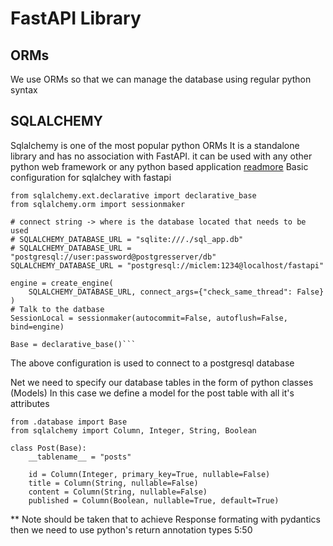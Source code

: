 # FastAPI Library

## ORMs

We use ORMs so that we can manage the database using regular python syntax

## SQLALCHEMY

Sqlalchemy is one of the most popular python ORMs
It is a standalone library and has no association with FastAPI. it can be used with any other python web framework or any python based application [readmore](https://docs.sqlalchemy.org/)
Basic configuration for sqlalchey with fastapi

````from sqlalchemy import create_engine
from sqlalchemy.ext.declarative import declarative_base
from sqlalchemy.orm import sessionmaker

# connect string -> where is the database located that needs to be used
# SQLALCHEMY_DATABASE_URL = "sqlite:///./sql_app.db"
# SQLALCHEMY_DATABASE_URL = "postgresql://user:password@postgresserver/db"
SQLALCHEMY_DATABASE_URL = "postgresql://miclem:1234@localhost/fastapi"

engine = create_engine(
    SQLALCHEMY_DATABASE_URL, connect_args={"check_same_thread": False}
)
# Talk to the datbase
SessionLocal = sessionmaker(autocommit=False, autoflush=False, bind=engine)

Base = declarative_base()```
````

The above configuration is used to connect to a postgresql database

Net we need to specify our database tables in the form of python classes (Models)
In this case we define a model for the post table with all it's attributes

```
from .database import Base
from sqlalchemy import Column, Integer, String, Boolean

class Post(Base):
    __tablename__ = "posts"

    id = Column(Integer, primary_key=True, nullable=False)
    title = Column(String, nullable=False)
    content = Column(String, nullable=False)
    published = Column(Boolean, nullable=True, default=True)
```

\*\* Note should be taken that to achieve Response formating with pydantics then we need to use python's return annotation types
5:50

